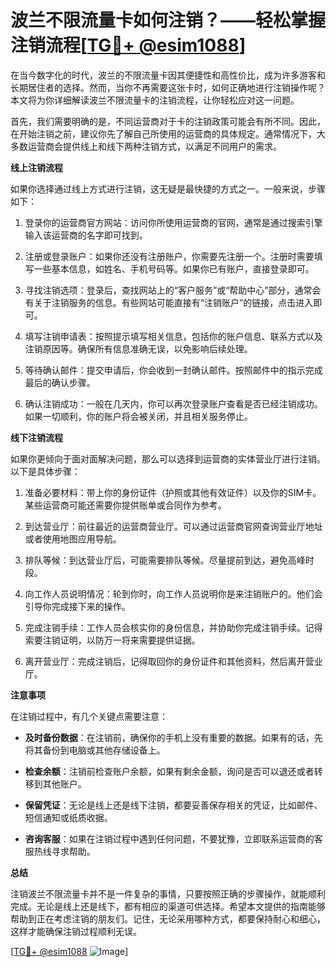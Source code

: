# 波兰不限流量卡如何注销？——轻松掌握注销流程[[TG💪+ @esim1088](https://t.me/s/esim1088)]

在当今数字化的时代，波兰的不限流量卡因其便捷性和高性价比，成为许多游客和长期居住者的选择。然而，当你不再需要这张卡时，如何正确地进行注销操作呢？本文将为你详细解读波兰不限流量卡的注销流程，让你轻松应对这一问题。

首先，我们需要明确的是，不同运营商对于卡的注销政策可能会有所不同。因此，在开始注销之前，建议你先了解自己所使用的运营商的具体规定。通常情况下，大多数运营商会提供线上和线下两种注销方式，以满足不同用户的需求。

**线上注销流程**

如果你选择通过线上方式进行注销，这无疑是最快捷的方式之一。一般来说，步骤如下：

1. 登录你的运营商官方网站：访问你所使用运营商的官网，通常是通过搜索引擎输入该运营商的名字即可找到。
   
2. 注册或登录账户：如果你还没有注册账户，你需要先注册一个。注册时需要填写一些基本信息，如姓名、手机号码等。如果你已有账户，直接登录即可。

3. 寻找注销选项：登录后，查找网站上的“客户服务”或“帮助中心”部分，通常会有关于注销服务的信息。有些网站可能直接有“注销账户”的链接，点击进入即可。

4. 填写注销申请表：按照提示填写相关信息，包括你的账户信息、联系方式以及注销原因等。确保所有信息准确无误，以免影响后续处理。

5. 等待确认邮件：提交申请后，你会收到一封确认邮件。按照邮件中的指示完成最后的确认步骤。

6. 确认注销成功：一般在几天内，你可以再次登录账户查看是否已经注销成功。如果一切顺利，你的账户将会被关闭，并且相关服务停止。

**线下注销流程**

如果你更倾向于面对面解决问题，那么可以选择到运营商的实体营业厅进行注销。以下是具体步骤：

1. 准备必要材料：带上你的身份证件（护照或其他有效证件）以及你的SIM卡。某些运营商可能还需要你提供账单或合同作为参考。

2. 到达营业厅：前往最近的运营商营业厅。可以通过运营商官网查询营业厅地址或者使用地图应用导航。

3. 排队等候：到达营业厅后，可能需要排队等候。尽量提前到达，避免高峰时段。

4. 向工作人员说明情况：轮到你时，向工作人员说明你是来注销账户的。他们会引导你完成接下来的操作。

5. 完成注销手续：工作人员会核实你的身份信息，并协助你完成注销手续。记得索要注销证明，以防万一将来需要提供证据。

6. 离开营业厅：完成注销后，记得取回你的身份证件和其他资料，然后离开营业厅。

**注意事项**

在注销过程中，有几个关键点需要注意：

- **及时备份数据**：在注销前，确保你的手机上没有重要的数据。如果有的话，先将其备份到电脑或其他存储设备上。

- **检查余额**：注销前检查账户余额，如果有剩余金额，询问是否可以退还或者转移到其他账户。

- **保留凭证**：无论是线上还是线下注销，都要妥善保存相关的凭证，比如邮件、短信通知或纸质收据。

- **咨询客服**：如果在注销过程中遇到任何问题，不要犹豫，立即联系运营商的客服热线寻求帮助。

**总结**

注销波兰不限流量卡并不是一件复杂的事情，只要按照正确的步骤操作，就能顺利完成。无论是线上还是线下，都有相应的渠道可供选择。希望本文提供的指南能够帮助到正在考虑注销的朋友们。记住，无论采用哪种方式，都要保持耐心和细心，这样才能确保注销过程顺利无误。

[[TG💪+ @esim1088](https://t.me/s/esim1088) ![Image](https://i.postimg.cc/4NQfJmqS/Snipaste-2025-05-13-00-14-12.png)]